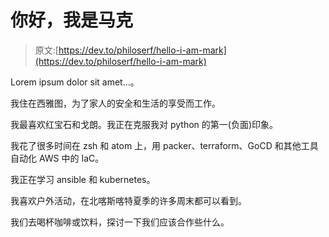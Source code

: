# 你好，我是马克

> 原文:[https://dev.to/philoserf/hello-i-am-mark](https://dev.to/philoserf/hello-i-am-mark)

Lorem ipsum dolor sit amet...。

我住在西雅图，为了家人的安全和生活的享受而工作。

我最喜欢红宝石和戈朗。我正在克服我对 python 的第一(负面)印象。

我花了很多时间在 zsh 和 atom 上，用 packer、terraform、GoCD 和其他工具自动化 AWS 中的 IaC。

我正在学习 ansible 和 kubernetes。

我喜欢户外活动，在北喀斯喀特夏季的许多周末都可以看到。

我们去喝杯咖啡或饮料，探讨一下我们应该合作些什么。